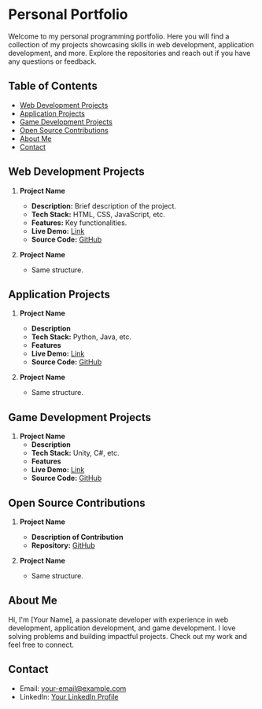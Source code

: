 # Personal Portfolio

Welcome to my personal programming portfolio. Here you will find a collection of my projects showcasing skills in web development, application development, and more. Explore the repositories and reach out if you have any questions or feedback.

## Table of Contents
- [Web Development Projects](#web-development-projects)
- [Application Projects](#application-projects)
- [Game Development Projects](#game-development-projects)
- [Open Source Contributions](#open-source-contributions)
- [About Me](#about-me)
- [Contact](#contact)

## Web Development Projects
1. **Project Name**
   - **Description:** Brief description of the project.
   - **Tech Stack:** HTML, CSS, JavaScript, etc.
   - **Features:** Key functionalities.
   - **Live Demo:** [Link](#)
   - **Source Code:** [GitHub](#)

2. **Project Name**
   - Same structure.

## Application Projects
1. **Project Name**
   - **Description**
   - **Tech Stack:** Python, Java, etc.
   - **Features**
   - **Live Demo:** [Link](#)
   - **Source Code:** [GitHub](#)

2. **Project Name**
   - Same structure.

## Game Development Projects
1. **Project Name**
   - **Description**
   - **Tech Stack:** Unity, C#, etc.
   - **Features**
   - **Live Demo:** [Link](#)
   - **Source Code:** [GitHub](#)

## Open Source Contributions
1. **Project Name**
   - **Description of Contribution**
   - **Repository:** [GitHub](#)

2. **Project Name**
   - Same structure.

## About Me
Hi, I'm [Your Name], a passionate developer with experience in web development, application development, and game development. I love solving problems and building impactful projects. Check out my work and feel free to connect.

## Contact
- Email: [your-email@example.com](mailto:your-email@example.com)
- LinkedIn: [Your LinkedIn Profile](#)
